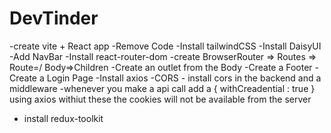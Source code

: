 # DevTinder

-create vite + React app
-Remove Code
-Install tailwindCSS
-Install DaisyUI
-Add NavBar
-Install react-router-dom
-create BrowserRouter => Routes => Route=/ Body=>Children
-Create an outlet from the Body
-Create a Footer
-Create a Login Page
-Install axios
-CORS - install cors in the backend and a middleware
-whenever you make a api call add a
 {
    withCreadential : true
} using axios withiut these the cookies will not be available from the server 

- install redux-toolkit

